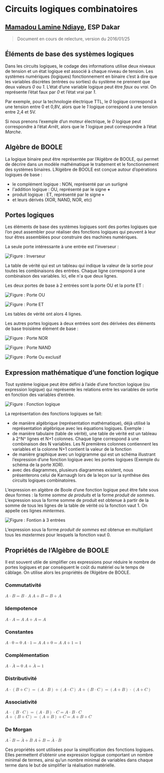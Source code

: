 
**Circuits logiques combinatoires**
==========================

## [Mamadou Lamine Ndiaye](mailto:mamadoulamine.ndiaye@ucad.edu.sn), ESP Dakar

> Document en cours de relecture, version du 2016/01/25

## Éléments de base des systèmes logiques ##

Dans les circuits logiques, le codage des informations utilise deux niveaux de tension et un état logique est associé à chaque niveau de tension.  Les systèmes numériques (logiques) fonctionnement en binaire c’est à dire que les variables discrètes (entrées ou sorties) du système ne prennent que deux valeurs *0* ou *1*. L’état d’une variable logique peut être *faux* ou *vrai*. On représente l’état faux par *0* et l’état vrai par *1*.

Par exemple, pour la technologie électrique TTL, le *0* logique correspond à une tension entre 0 et 0,8V, alors que le *1* logique correspond à une tension entre 2,4 et 5V.

Si nous prenons l’exemple d’un moteur électrique, le *0* logique peut correspondre à l’état *Arrêt*, alors que le *1* logique peut correspondre à l’état *Marche*.

## Algèbre de BOOLE ##

La logique binaire peut être représentée par l’Algèbre de BOOLE, qui permet de décrire dans un modèle mathématique le traitement et le fonctionnement des systèmes binaires.
L’Algèbre de BOOLE est conçue autour d’opérations logiques de base :

* le complément logique : NON, représenté par un surligné
* l'addition logique : OU, représenté par le signe __+__
* produit logique : ET, représenté par le signe __•__
* et leurs dérivés (XOR, NAND, NOR, etc)

## Portes logiques ##

Les éléments de base des systèmes logiques sont des portes logiques que l’on peut assembler pour réaliser des fonctions logiques qui peuvent à leur tour êtres assemblées pour construire des machines numériques.

La seule porte intéressante à une entrée est l'inverseur :

![Figure : Inverseur](images/non.png "Inverseur")

La table de vérité qui est un tableau qui indique la valeur de la sortie pour toutes les combinaisons des entrées. Chaque ligne correspond à une combinaison des variables. Ici, elle n'a que deux lignes.

Les deux portes de base à 2 entrées sont la porte OU et la porte ET :

![Figure : Porte OU](images/ou.png "Porte OU")

![Figure : Porte ET](images/et.png "Porte ET")

Les tables de vérité ont alors 4 lignes.

Les autres portes logiques à deux entrées sont des dérivées des éléments de base troisième élément de base :

![Figure : Porte NOR](images/nor.png "Porte NOR")

![Figure : Porte NAND](images/nand.png "Porte NAND")

![Figure : Porte Ou exclusif](images/xor.png "Porte Ou exclusif")

## Expression mathématique d’une fonction logique ##


Tout système logique peut être défini à l’aide d’une fonction logique (ou expression logique) qui représente les relations entre les variables de sortie en fonction des variables d’entrée.

![Figure : Fonction logique](images/fonction-logique.png "Fonction logique")



La représentation des fonctions logiques se fait:

* de manière  algébrique (représentation mathématique), déjà utilisé la représentation algébrique avec les équations logiques. Exemple :
* de manière  tabulaire (table de vérité), une table de vérité est un tableau à 2^N^   lignes et N+1 colonnes. Chaque ligne correspond à une combinaison des N variables. Les N premières colonnes contiennent les variables  et la colonne N+1 contient la valeur de la fonction
* de manière graphique avec un logigramme qui est un schéma illustrant l’expression d’une fonction logique avec les portes logiques (Exemple du schéma de la porte XOR).
* avec des diagrammes, plusieurs diagrammes existent, nous présenterons celui de Karnaugh lors de la leçon sur la synthèse des circuits logiques combinatoires.



L’expression en algèbre de Boole d’une fonction logique peut être faite sous deux formes : la forme *somme de produits* et la forme *produit de sommes*. L’expression sous la forme somme de produit est obtenue à partir de la somme de tous les lignes de la table de vérité où la fonction vaut 1. On appelle ces lignes *mintermes*.

![Figure : Fontion à 3 entrées](images/fonc-3e.png "Fontion à 3 entrées")

L’expression sous la forme *produit de sommes* est obtenue en multipliant tous les *maxtermes* pour lesquels la fonction vaut 0.

## Propriétés de l’Algèbre de BOOLE ##

Il est souvent utile de simplifier ces expressions pour réduire le nombre de portes logiques et par conséquent le coût du matériel ou le temps de câblage. On utilise alors les propriétés de l’Algèbre de BOOLE.

### Commutativité ###

<!-- $\mathrm{A\bullet B=B\bullet A}$ -->
<math xmlns="http://www.w3.org/1998/Math/MathML">
 <mrow>
  <mrow><mi>A</mi><mo> &sdot; </mo><mi>B</mi><mo>=</mo><mi>B</mi><mo> &sdot; </mo><mi>A</mi>
  </mrow>
 </mrow></math>

<!-- $\mathrm{A+B=B+A}$ -->
<math xmlns="http://www.w3.org/1998/Math/MathML">
 <mrow>
  <mrow><mi>A</mi><mo>+</mo><mi>B</mi><mo>=</mo><mi>B</mi><mo>+</mo><mi>A</mi>
  </mrow>
 </mrow></math>

### Idempotence ###

<!-- $\mathrm{A\bullet A=A}$ -->
<math xmlns="http://www.w3.org/1998/Math/MathML">
 <mrow>
  <mrow><mi>A</mi><mo> &sdot; </mo><mi>A</mi><mo>=</mo><mi>A</mi>
  </mrow>
 </mrow></math>

<!-- $\mathrm{A+A=A}$ -->
<math xmlns="http://www.w3.org/1998/Math/MathML">
 <mrow>
  <mrow><mi>A</mi><mo>+</mo><mi>A</mi><mo>=</mo><mi>A</mi>
  </mrow>
 </mrow></math>

### Constantes ###

<!-- $\mathrm{A\bullet 0=0}$ -->
<math xmlns="http://www.w3.org/1998/Math/MathML">
 <mrow>
  <mrow><mi>A</mi><mo> &sdot; </mo><mn>0</mn><mo>=</mo><mn>0</mn>
  </mrow>
 </mrow></math>


<!-- $\mathrm{A\bullet 1=A}$ -->
<math xmlns="http://www.w3.org/1998/Math/MathML">
 <mrow>
  <mrow><mi>A</mi><mo> &sdot; </mo><mn>1</mn><mo>=</mo><mi>A</mi>
  </mrow>
 </mrow></math>


<!-- $\mathrm{A+0=A}$ -->
<math xmlns="http://www.w3.org/1998/Math/MathML">
 <mrow>
  <mrow><mi>A</mi><mo>+</mo><mn>0</mn><mo>=</mo><mi>A</mi>
  </mrow>
 </mrow></math>


<!-- $\mathrm{A+1=1}$ -->
<math xmlns="http://www.w3.org/1998/Math/MathML">
 <mrow>
  <mrow><mi>A</mi><mo>+</mo><mn>1</mn><mo>=</mo><mn>1</mn>
  </mrow>
 </mrow></math>


### Complémentation ###

<!-- $\mathrm{A\bullet \overline{A}=0}$ -->
<math xmlns="http://www.w3.org/1998/Math/MathML">
 <mrow>
  <mrow><mi>A</mi><mo> &sdot; </mo>
   <mover>
    <mrow><mi>A</mi>
    </mrow><mo stretchy="true">&OverBar;</mo>
   </mover><mo>=</mo><mn>0</mn>
  </mrow>
 </mrow></math>

<!-- $\mathrm{A+\overline{A}=1}$ -->
<math xmlns="http://www.w3.org/1998/Math/MathML">
 <mrow>
  <mrow><mi>A</mi><mo>+</mo>
   <mover>
    <mrow><mi>A</mi>
    </mrow><mo stretchy="true">&OverBar;</mo>
   </mover><mo>=</mo><mn>1</mn>
  </mrow>
 </mrow></math>

### Distributivité ###

<!-- $\mathrm{A\bullet (B+C)=(A\bullet B)+(A\bullet C)}$ -->
<math xmlns="http://www.w3.org/1998/Math/MathML">
 <mrow>
  <mrow><mi>A</mi><mo> &sdot; </mo><mo form='prefix' fence='true' stretchy='true' symmetric='true'>(</mo>
   <mrow><mi>B</mi><mo>+</mo><mi>C</mi>
   </mrow><mo form='postfix' fence='true' stretchy='true' symmetric='true'>)</mo><mo>=</mo><mo form='prefix' fence='true' stretchy='true' symmetric='true'>(</mo>
   <mrow><mi>A</mi><mo> &sdot; </mo><mi>B</mi>
   </mrow><mo form='postfix' fence='true' stretchy='true' symmetric='true'>)</mo><mo>+</mo><mo form='prefix' fence='true' stretchy='true' symmetric='true'>(</mo>
   <mrow><mi>A</mi><mo> &sdot; </mo><mi>C</mi>
   </mrow><mo form='postfix' fence='true' stretchy='true' symmetric='true'>)</mo>
  </mrow>
 </mrow></math>


<!-- $\mathrm{A+(B\bullet C)=(A+B)\bullet (A+C)}$ -->
<math xmlns="http://www.w3.org/1998/Math/MathML">
 <mrow>
  <mrow><mi>A</mi><mo>+</mo><mo form='prefix' fence='true' stretchy='true' symmetric='true'>(</mo>
   <mrow><mi>B</mi><mo> &sdot; </mo><mi>C</mi>
   </mrow><mo form='postfix' fence='true' stretchy='true' symmetric='true'>)</mo><mo>=</mo><mo form='prefix' fence='true' stretchy='true' symmetric='true'>(</mo>
   <mrow><mi>A</mi><mo>+</mo><mi>B</mi>
   </mrow><mo form='postfix' fence='true' stretchy='true' symmetric='true'>)</mo><mo> &sdot; </mo><mo form='prefix' fence='true' stretchy='true' symmetric='true'>(</mo>
   <mrow><mi>A</mi><mo>+</mo><mi>C</mi>
   </mrow><mo form='postfix' fence='true' stretchy='true' symmetric='true'>)</mo>
  </mrow>
 </mrow></math>

### Associativité ###

<!-- $\mathrm{A\bullet (B\bullet C)=(A\bullet B)\bullet C=A\bullet B\bullet C}$ -->
<math xmlns="http://www.w3.org/1998/Math/MathML">
 <mrow>
  <mrow><mi>A</mi><mo> &sdot; </mo><mo form='prefix' fence='true' stretchy='true' symmetric='true'>(</mo>
   <mrow><mi>B</mi><mo> &sdot; </mo><mi>C</mi>
   </mrow><mo form='postfix' fence='true' stretchy='true' symmetric='true'>)</mo><mo>=</mo><mo form='prefix' fence='true' stretchy='true' symmetric='true'>(</mo>
   <mrow><mi>A</mi><mo> &sdot; </mo><mi>B</mi>
   </mrow><mo form='postfix' fence='true' stretchy='true' symmetric='true'>)</mo><mo> &sdot; </mo><mi>C</mi><mo>=</mo><mi>A</mi><mo> &sdot; </mo><mi>B</mi><mo> &sdot; </mo><mi>C</mi>
  </mrow>
 </mrow></math>

<!-- $\mathrm{A+(B+C)=(A+B)+C=A+B+C}$ -->
<math xmlns="http://www.w3.org/1998/Math/MathML">
 <mrow>
  <mrow><mi>A</mi><mo>+</mo><mo form='prefix' fence='true' stretchy='true' symmetric='true'>(</mo>
   <mrow><mi>B</mi><mo>+</mo><mi>C</mi>
   </mrow><mo form='postfix' fence='true' stretchy='true' symmetric='true'>)</mo><mo>=</mo><mo form='prefix' fence='true' stretchy='true' symmetric='true'>(</mo>
   <mrow><mi>A</mi><mo>+</mo><mi>B</mi>
   </mrow><mo form='postfix' fence='true' stretchy='true' symmetric='true'>)</mo><mo>+</mo><mi>C</mi><mo>=</mo><mi>A</mi><mo>+</mo><mi>B</mi><mo>+</mo><mi>C</mi>
  </mrow>
 </mrow></math>

### De Morgan ###

<!-- $\mathrm{\overline{A\bullet B}=\overline{A}+\overline{B}}$ -->
<math xmlns="http://www.w3.org/1998/Math/MathML">
 <mrow>
  <mrow>
   <mover>
    <mrow>
     <mrow><mi>A</mi><mo> &sdot; </mo><mi>B</mi>
     </mrow>
    </mrow><mo stretchy="true">&OverBar;</mo>
   </mover><mo>=</mo>
   <mover>
    <mrow><mi>A</mi>
    </mrow><mo stretchy="true">&OverBar;</mo>
   </mover><mo>+</mo>
   <mover>
    <mrow><mi>B</mi>
    </mrow><mo stretchy="true">&OverBar;</mo>
   </mover>
  </mrow>
 </mrow></math>



<!-- $\mathrm{\overline{A+B}=\overline{A}\bullet \overline{B}}$ -->
<math xmlns="http://www.w3.org/1998/Math/MathML">
 <mrow>
  <mrow>
   <mover>
    <mrow>
     <mrow><mi>A</mi><mo>+</mo><mi>B</mi>
     </mrow>
    </mrow><mo stretchy="true">&OverBar;</mo>
   </mover><mo>=</mo>
   <mover>
    <mrow><mi>A</mi>
    </mrow><mo stretchy="true">&OverBar;</mo>
   </mover><mo> &sdot; </mo>
   <mover>
    <mrow><mi>B</mi>
    </mrow><mo stretchy="true">&OverBar;</mo>
   </mover>
  </mrow>
 </mrow></math>

Ces propriétés sont utilisées pour la simplification des fonctions logiques. Elles permettent d’obtenir une expression logique comportant un nombre minimal de termes, ainsi qu’un nombre minimal de variables dans chaque terme dans le but de simplifier la réalisation matérielle.



